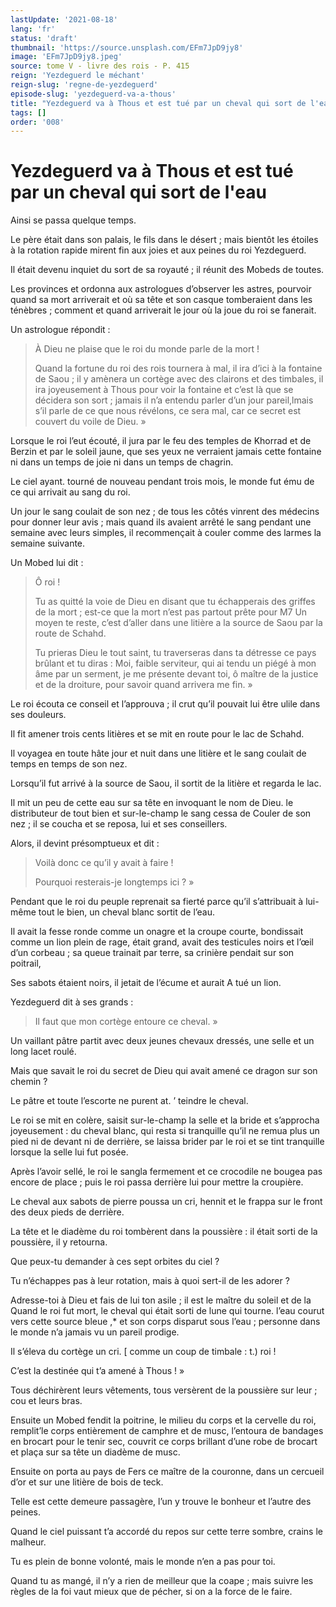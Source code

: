 ```yaml
---
lastUpdate: '2021-08-18'
lang: 'fr'
status: 'draft'
thumbnail: 'https://source.unsplash.com/EFm7JpD9jy8'
image: 'EFm7JpD9jy8.jpeg'
source: tome V - livre des rois - P. 415
reign: 'Yezdeguerd le méchant'
reign-slug: 'regne-de-yezdeguerd'
episode-slug: 'yezdeguerd-va-a-thous'
title: "Yezdeguerd va à Thous et est tué par un cheval qui sort de l'eau | Le Livre des Rois | Shâhnâmeh"
tags: []
order: '008'
---
```


<!-- LTeX: language=fr -->

# Yezdeguerd va à Thous et est tué par un cheval qui sort de l'eau

Ainsi se passa quelque temps.

Le père était dans son palais, le fils dans le désert ; mais bientôt les étoiles à la rotation rapide mirent fin aux joies et aux peines du roi Yezdeguerd.

Il était devenu inquiet du sort de sa royauté ; il réunit des Mobeds de toutes.

Les provinces et ordonna aux astrologues d’observer les astres, pourvoir quand sa mort arriverait et où sa tête et son casque tomberaient dans les ténèbres ; comment et quand arriverait le jour où la joue du roi se fanerait.

Un astrologue répondit :

> À Dieu ne plaise que le roi du monde parle de la mort !
>
> Quand la fortune du roi des rois tournera à mal, il ira d’ici à la fontaine de Saou ; il y amènera un cortège avec des clairons et des timbales, il ira joyeusement à Thous pour voir la fontaine et c’est là que se décidera son sort ; jamais il n’a entendu parler d’un jour pareil,lmais s’il parle de ce que nous révélons, ce sera mal, car ce secret est couvert du voile de Dieu. »

Lorsque le roi l’eut écouté, il jura par le feu des temples de Khorrad et de Berzin et par le soleil jaune, que ses yeux ne verraient jamais cette fontaine ni dans un temps de joie ni dans un temps de chagrin.

Le ciel ayant. tourné de nouveau pendant trois mois, le monde fut ému de ce qui arrivait au sang du roi.

Un jour le sang coulait de son nez ; de tous les côtés vinrent des médecins pour donner leur avis ; mais quand ils avaient arrêté le sang pendant une semaine avec leurs simples, il recommençait à couler comme des larmes la semaine suivante.

Un Mobed lui dit :

> Ô roi !
>
> Tu as quitté la voie de Dieu en disant que tu échapperais des griffes de la mort ; est-ce que la mort n’est pas partout prête pour M7 Un moyen te reste, c’est d’aller dans une litière a la source de Saou par la route de Schahd.
>
> Tu prieras Dieu le tout saint, tu traverseras dans ta détresse ce pays brûlant et tu diras : Moi, faible serviteur, qui ai tendu un piégé à mon âme par un serment, je me présente devant toi, ô maître de la justice et de la droiture, pour savoir quand arrivera me fin. »

Le roi écouta ce conseil et l’approuva ; il crut qu’il pouvait lui être ulile dans ses douleurs.

Il fit amener trois cents litières et se mit en route pour le lac de Schahd.

Il voyagea en toute hâte jour et nuit dans une litière et le sang coulait de temps en temps de son nez.

Lorsqu’il fut arrivé à la source de Saou, il sortit de la litière et regarda le lac.

Il mit un peu de cette eau sur sa tête en invoquant le nom de Dieu. le distributeur de tout bien et sur-le-champ le sang cessa de Couler de son nez ; il se coucha et se reposa, lui et ses conseillers.

Alors, il devint présomptueux et dit :

> Voilà donc ce qu’il y avait à faire !
>
> Pourquoi resterais-je longtemps ici ? »

Pendant que le roi du peuple reprenait sa fierté parce qu’il s’attribuait à lui-même tout le bien, un cheval blanc sortit de l’eau.

Il avait la fesse ronde comme un onagre et la croupe courte, bondissait comme un lion plein de rage, était grand, avait des testicules noirs et l’œil d’un corbeau ; sa queue trainait par terre, sa crinière pendait sur son poitrail,

Ses sabots étaient noirs, il jetait de l’écume et aurait A tué un lion.

Yezdeguerd dit à ses grands :

> Il faut que mon cortège entoure ce cheval. »

Un vaillant pâtre partit avec deux jeunes chevaux dressés, une selle et un long lacet roulé.

Mais que savait le roi du secret de Dieu qui avait amené ce dragon sur son chemin ?

Le pâtre et toute l’escorte ne purent at. ’
teindre le cheval.

Le roi se mit en colère, saisit sur-le-champ la selle et la bride et s’approcha joyeusement : du cheval blanc, qui resta si tranquille qu’il ne remua plus un pied ni de devant ni de derrière, se laissa brider par le roi et se tint tranquille lorsque la selle lui fut posée.

Après l’avoir sellé, le roi le sangla fermement et ce crocodile ne bougea pas encore de place ; puis le roi passa derrière lui pour mettre la croupière.

Le cheval aux sabots de pierre poussa un cri, hennit et le frappa sur le front des deux pieds de derrière.

La tête et le diadème du roi tombèrent dans la poussière : il était sorti de la poussière, il y retourna.

Que peux-tu demander à ces sept orbites du ciel ?

Tu n’échappes pas à leur rotation, mais à quoi sert-il de les adorer ?

Adresse-toi à Dieu et fais de lui ton asile ; il est le maître du soleil et de la Quand le roi fut mort, le cheval qui était sorti de lune qui tourne. l’eau courut vers cette source bleue ,\* et son corps disparut sous l’eau ; personne dans le monde n’a jamais vu un pareil prodige.

Il s’éleva du cortège un cri. [ comme un coup de timbale : t.) roi !

C’est la destinée qui t’a amené à Thous ! »

Tous déchirèrent leurs vêtements, tous versèrent de la poussière sur leur ; cou et leurs bras.

Ensuite un Mobed fendit la poitrine, le milieu du corps et la cervelle du roi, remplit’le corps entièrement de camphre et de musc, l’entoura de bandages en brocart pour le tenir sec, couvrit ce corps brillant d’une robe de brocart et plaça sur sa tête un diadème de musc.

Ensuite on porta au pays de Fers ce maître de la couronne, dans un cercueil d’or et sur une litière de bois de teck.

Telle est cette demeure passagère, l’un y trouve le bonheur et l’autre des peines.

Quand le ciel puissant t’a accordé du repos sur cette terre sombre, crains le malheur.

Tu es plein de bonne volonté, mais le monde n’en a pas pour toi.

Quand tu as mangé, il n’y a rien de meilleur que la coape ; mais suivre les règles de la foi vaut mieux que de pécher, si on a la force de le faire.
